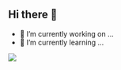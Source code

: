 ## Hi there 👋

- 🔭 I’m currently working on ...
- 🌱 I’m currently learning ...

![](https://github-readme-stats.vercel.app/api?username=Pooja22160&theme=radical&hide_border=false&include_all_commits=true&count_private=true)<br/>
